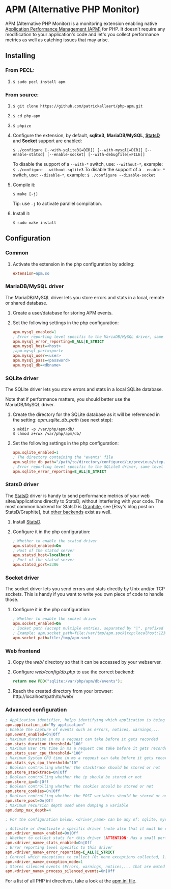 # APM (Alternative PHP Monitor)

APM (Alternative PHP Monitor) is a monitoring extension enabling native [Application Performance Management (APM)](http://en.wikipedia.org/wiki/Application_performance_management) for PHP.
It doesn't require any modification to your application's code and let's you collect performance metrics as well as catching issues that may arise.

## Installing

### From PECL:

1. `$ sudo pecl install apm`

### From source:

1. `$ git clone https://github.com/patrickallaert/php-apm.git`
2. `$ cd php-apm`
3. `$ phpize`
4. Configure the extension, by default, **sqlite3**, **MariaDB/MySQL**, **[StatsD](https://github.com/etsy/statsd/)** and **Socket** support are enabled:

    ```
    $ ./configure [--with-sqlite3[=DIR]] [--with-mysql[=DIR]] [--enable-statsd] [--enable-socket] [--with-debugfile[=FILE]]
    ```
    To disable the support of a `--with-*` switch, use: `--without-*`, example: `$ ./configure --without-sqlite3`
    To disable the support of a `--enable-*` switch, use: `--disable-*`, example: `$ ./configure --disable-socket`
5. Compile it:

    ```
    $ make [-j]
    ```
    Tip: use `-j` to activate parallel compilation.
6. Install it:

    ```
    $ sudo make install
    ```

## Configuration

### Common

1. Activate the extension in the php configuration by adding:

    ```ini
    extension=apm.so
    ```

### MariaDB/MySQL driver

The MariaDB/MySQL driver lets you store errors and stats in a local, remote or shared database.

1. Create a user/database for storing APM events.
2. Set the following settings in the php configuration:

    ```ini
    apm.mysql_enabled=1
    ; Error reporting level specific to the MariaDB/MySQL driver, same level as for PHP's *error_reporting*
    apm.mysql_error_reporting=E_ALL|E_STRICT
    apm.mysql_host=<host>
    ;apm.mysql_port=<port>
    apm.mysql_user=<user>
    apm.mysql_pass=<password>
    apm.mysql_db=<dbname>
    ```

### SQLite driver

The SQLite driver lets you store errors and stats in a local SQLite database.

Note that if performance matters, you should better use the MariaDB/MySQL driver.

1. Create the directory for the SQLite database as it will be referenced in the setting: *apm.sqlite_db_path* (see next step):

    ```
    $ mkdir -p /var/php/apm/db/
    $ chmod a+rwx /var/php/apm/db/
    ```
2. Set the following settings in the php configuration:

    ```ini
    apm.sqlite_enabled=1
    ; The directory containing the "events" file
    apm.sqlite_db_path="/path/to/directory/configured/in/previous/step."
    ; Error reporting level specific to the SQLite3 driver, same level as for PHP's *error_reporting*
    apm.sqlite_error_reporting=E_ALL|E_STRICT
    ```

### StatsD driver

The [StatsD](https://github.com/etsy/statsd/) driver is handy to send performance metrics of your web sites/applications directly to StatsD, without interfering with your code. The most common backend for StatsD is [Graphite](http://graphite.wikidot.com/), see [Etsy's blog post on StatsD/Graphite], but [other backends](https://github.com/etsy/statsd/wiki/Backends) exist as well.

1. Install [StatsD](https://github.com/etsy/statsd/).
2. Configure it in the php configuration:

    ```ini
    ; Whether to enable the statsd driver
    apm.statsd_enabled=On
    ; Host of the statsd server
    apm.statsd_host=localhost
    ; Port of the statsd server
    apm.statsd_port=3306
    ```

### Socket driver

The socket driver lets you send errors and stats directly by Unix and/or TCP sockets. This is handy if you want to write you own piece of code to handle those.

1. Configure it in the php configuration:

    ```ini
    ; Whether to enable the socket driver
    apm.socket_enabled=On
    ; Socket path (accept multiple entries, separated by "|", prefixed with "file:" or "tcp:")
    ; Example: apm.socket_path=file:/var/tmp/apm.sock|tcp:localhost:1234
    apm.socket_path=file:/tmp/apm.sock
    ```

### Web frontend

1. Copy the *web/* directory so that it can be accessed by your webserver.
2. Configure *web/config/db.php* to use the correct backend:

    ```php
    return new PDO("sqlite:/var/php/apm/db/events");
    ```
3. Reach the created directory from your browser: http://localhost/path/to/web/

### Advanced configuration

```ini    
; Application identifier, helps identifying which application is being monitored
apm.application_id="My application"
; Enable the capture of events such as errors, notices, warnings,...
apm.event_enabled=On|Off
; Maximum duration in ms a request can take before it gets recorded
apm.stats_duration_threshold="100"
; Maximum User CPU time in ms a request can take before it gets recorded
apm.stats_user_cpu_threshold="100"
; Maximum System CPU time in ms a request can take before it gets recorded
apm.stats_sys_cpu_threshold="10"
; Boolean controlling whether the stacktrace should be stored or not
apm.store_stacktrace=On|Off
; Boolean controlling whether the ip should be stored or not
apm.store_ip=On|Off
; Boolean controlling whether the cookies should be stored or not
apm.store_cookies=On|Off
; Boolean controlling whether the POST variables should be stored or not
apm.store_post=On|Off
; Maximum recursion depth used when dumping a variable
apm.dump_max_depth=4

; For the configuration below, <driver_name> can be any of: sqlite, mysql, statsd or socket

; Activate or deactivate a specific driver (note also that it must be compiled in to be activated).
apm.<driver_name>_enabled=On|Off
; Whether to collect stats for this driver (ATTENTION: Has a small performance overhead when used with a DB drivers!)
apm.<driver_name>_stats_enabled=On|Off
; Error reporting level specific to this driver
apm.<driver_name>_error_reporting=E_ALL|E_STRICT
; Control which exceptions to collect (0: none exceptions collected, 1: collect uncaught exceptions (default), 2: collect ALL exceptions)
apm.<driver_name>_exception_mode=1
; Stores silenced events (Errors, warnings, notices,... that are muted with the PHP '@' operator)
apm.<driver_name>_process_silenced_events=On|Off
```

For a list of all PHP ini directives, take a look at the [apm.ini file](apm.ini).
